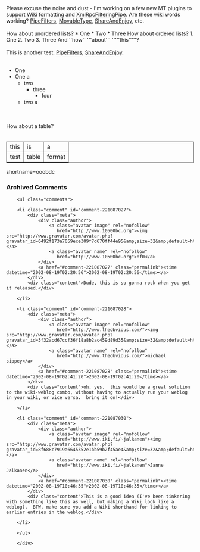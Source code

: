 <MTWikiFormat prefix="http://www.decafbad.com/twiki/bin/view/Main/" extended="1">
Please excuse the noise and dust - I'm working on a few new MT plugins to support Wiki formatting and <a href="http://www.decafbad.com/twiki/bin/view/Main/XmlRpcFilteringPipe">XmlRpcFilteringPipe</a>.  Are these wiki words working? <a href="http://www.decafbad.com/twiki/bin/view/Main/PipeFilters">PipeFilters</a>, <a href="http://www.decafbad.com/twiki/bin/view/Main/MovableType">MovableType</a>, <a href="http://www.decafbad.com/twiki/bin/view/Main/ShareAndEnjoy">ShareAndEnjoy</a>, etc.
<br /><br />
How about unordered lists?
    * One
    * Two
    * Three
How about ordered lists?
    1. One
    2. Two
    3. Three
And ''how'' '''about''' '''''this'''''?
</MTWikiFormat>
<br /><br />
This is another test.  <a href="http://www.decafbad.com/twiki/bin/view/Main/PipeFilters">PipeFilters</a>, <a href="http://www.decafbad.com/twiki/bin/view/Main/ShareAndEnjoy">ShareAndEnjoy</a>.
<br /><br />
<ul>
<li> One
</li>
<li> One a
<ul>
<li> two
<ul>
<li> three
<ul>
<li> four
</li>
</ul>
</li>
</ul>
</li>
<li> two a
</li>
</ul>
</li>
</ul>
<br /><br />
How about a table?
<br /><br />
<table border="1" cellspacing="0" cellpadding="4"> <tr><td>  this  </td><td>  is  </td><td>  a  </td></tr>
<tr><td>  test  </td><td>  table  </td><td>  format  </td></tr>
</table>
<!--more-->
shortname=ooobdc

<div id="comments" class="comments archived-comments">
            <h3>Archived Comments</h3>
            
        <ul class="comments">
            
        <li class="comment" id="comment-221087027">
            <div class="meta">
                <div class="author">
                    <a class="avatar image" rel="nofollow" 
                       href="http://www.10500bc.org"><img src="http://www.gravatar.com/avatar.php?gravatar_id=6492f173a7059ece309f7d670ff44e95&amp;size=32&amp;default=http://mediacdn.disqus.com/1320279820/images/noavatar32.png"/></a>
                    <a class="avatar name" rel="nofollow" 
                       href="http://www.10500bc.org">nf0</a>
                </div>
                <a href="#comment-221087027" class="permalink"><time datetime="2002-08-19T02:20:56">2002-08-19T02:20:56</time></a>
            </div>
            <div class="content">Dude, this is so gonna rock when you get it released.</div>
            
        </li>
    
        <li class="comment" id="comment-221087028">
            <div class="meta">
                <div class="author">
                    <a class="avatar image" rel="nofollow" 
                       href="http://www.theobvious.com/"><img src="http://www.gravatar.com/avatar.php?gravatar_id=3f32acd67ccf36f18a8b2ac459d89d35&amp;size=32&amp;default=http://mediacdn.disqus.com/1320279820/images/noavatar32.png"/></a>
                    <a class="avatar name" rel="nofollow" 
                       href="http://www.theobvious.com/">michael sippey</a>
                </div>
                <a href="#comment-221087028" class="permalink"><time datetime="2002-08-19T02:41:20">2002-08-19T02:41:20</time></a>
            </div>
            <div class="content">oh, yes.  this would be a great solution to the wiki-weblog combo, without having to actually run your weblog in your wiki, or vice versa.  bring it on!</div>
            
        </li>
    
        <li class="comment" id="comment-221087030">
            <div class="meta">
                <div class="author">
                    <a class="avatar image" rel="nofollow" 
                       href="http://www.iki.fi/~jalkanen"><img src="http://www.gravatar.com/avatar.php?gravatar_id=8f688c7919a6645352e1bb59b2f45ae4&amp;size=32&amp;default=http://mediacdn.disqus.com/1320279820/images/noavatar32.png"/></a>
                    <a class="avatar name" rel="nofollow" 
                       href="http://www.iki.fi/~jalkanen">Janne Jalkanen</a>
                </div>
                <a href="#comment-221087030" class="permalink"><time datetime="2002-08-19T10:46:35">2002-08-19T10:46:35</time></a>
            </div>
            <div class="content">This is a good idea (I've been tinkering with something like this as well, but making a Wiki look like a weblog).  BTW, make sure you add a Wiki shorthand for linking to earlier entries in the weblog.</div>
            
        </li>
    
        </ul>
    
        </div>
    